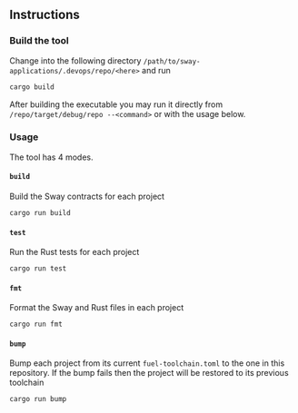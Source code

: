 ## Instructions

### Build the tool

Change into the following directory `/path/to/sway-applications/.devops/repo/<here>` and run

```sh
cargo build
```

After building the executable you may run it directly from `/repo/target/debug/repo --<command>` or with the usage below.

### Usage

The tool has 4 modes.

#### `build`

Build the Sway contracts for each project

```sh
cargo run build
```

#### `test`

Run the Rust tests for each project

```sh
cargo run test
```

#### `fmt`

Format the Sway and Rust files in each project

```sh
cargo run fmt
```

#### `bump`

Bump each project from its current `fuel-toolchain.toml` to the one in this repository. If the bump fails then the project will be restored to its previous toolchain

```sh
cargo run bump
```
